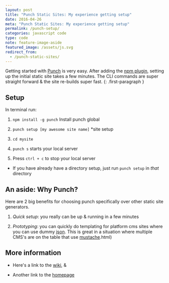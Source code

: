 ```yaml
---
layout: post
title: "Punch Static Sites: My experience getting setup"
date: 2016-04-26
meta: "Punch Static Sites: My experience getting setup"
permalink: /punch-setup/
categories: javascript code
type: code
note: feature-image-aside
featured_image: /assets/js.svg
redirect_from:
  - /punch-static-sites/
---
```


Getting started with [Punch](//laktek.github.io/punch/) is very easy. After adding the [npm plugin](//www.npmjs.com/package/punch), setting up the initial static site takes a few minutes. The CLI commands are super straight forward & the site re-builds super fast.
{: .first-paragraph }

## Setup

In terminal run:

1. `npm install -g punch` Install punch global

2. `punch setup [my awesome site name]` *site setup

3. `cd mysite` 

4. `punch s` starts your local server

5. Press `ctrl + c` to stop your local server

* If you have already have a directory setup, just run `punch setup` in _that_ directory

## An aside: Why Punch?

Here are 2 big benefits for choosing punch specifically over other static site generators.

1. *Quick setup*: you really can be up & running in a few minutes

2. *Prototyping*: you can quickly do templating for platform cms sites where you can use dummy [json](//www.json.org/). This is great in a situation where multiple CMS's are on the table that use [mustache](//mustache.github.io/mustache.5).html)

## More information

- Here's a link to the [wiki](//github.com/laktek/punch/wiki), &

- Another link to the [homepage](//laktek.github.io/punch/)



